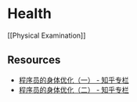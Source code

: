 # Health


[[Physical Examination]]


## Resources

- [程序员的身体优化（一） - 知乎专栏](https://zhuanlan.zhihu.com/p/26190037)
- [程序员的身体优化（二） - 知乎专栏](https://zhuanlan.zhihu.com/p/30033947)
